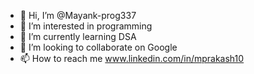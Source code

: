 - 👋 Hi, I’m @Mayank-prog337
- 👀 I’m interested in programming  
- 🌱 I’m currently learning DSA
- 💞️ I’m looking to collaborate on Google
- 📫 How to reach me www.linkedin.com/in/mprakash10

<!---
Mayank-prog337/Mayank-prog337 is a ✨ special ✨ repository because its `README.md` (this file) appears on your GitHub profile.
You can click the Preview link to take a look at your changes.
--->
